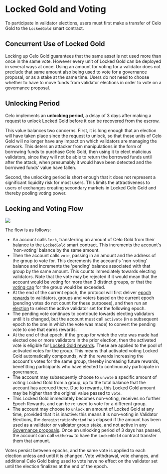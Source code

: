 # Locked Gold and Voting

To participate in validator elections, users must first make a transfer of Celo Gold to the `LockedGold` smart contract.

## Concurrent Use of Locked Gold

Locking up Celo Gold guarantees that the same asset is not used more than once in the same vote. However every unit of Locked Gold can be deployed in several ways at once. Using an amount for voting for a validator does not preclude that same amount also being used to vote for a governance proposal, or as a stake at the same time. Users do not need to choose whether to have to move funds from validator elections in order to vote on a governance proposal.

## Unlocking Period

Celo implements an **unlocking period**, a delay of 3 days after making a request to unlock Locked Gold before it can be recovered from the escrow.

This value balances two concerns. First, it is long enough that an election will have taken place since the request to unlock, so that those units of Celo Gold will no longer have any impact on which validators are managing the network. This deters an attacker from manipulations in the form of borrowing funds to purchase Celo Gold, then using it to elect malicious validators, since they will not be able to return the borrowed funds until after the attack, when presumably it would have been detected and the borrowed funds’ value have fallen.

Second, the unlocking period is short enough that it does not represent a significant liquidity risk for most users. This limits the attractiveness to users of exchanges creating secondary markets in Locked Celo Gold and thereby pooling voting power.

## Locking and Voting Flow

![](https://storage.googleapis.com/celo-website/docs/locked-gold-flow.jpg)

The flow is as follows:

* An account calls `lock`, transferring an amount of Celo Gold from their balance to the `LockedGold` smart contract. This increments the account's 'non-voting' balance by the same amount.
* Then the account calls `vote`, passing in an amount and the address of the group to vote for. This decrements the account's 'non-voting' balance and increments the 'pending' balance associated with that group by the same amount. This counts immediately towards electing validators. Note that the vote may be rejected if it would mean that the account would be voting for more than 3 distinct groups, or that the [voting cap](validator-elections.md#group-voting-caps) for the group would be exceeded.
* At the end of the current epoch, the protocol will first deliver [epoch rewards](epoch-rewards/) to validators, groups and voters based on the current epoch \(pending votes do not count for these purposes\), and then run an [election](validator-elections.md) to select the active validator set for the following epoch.
* The pending vote continues to contribute towards electing validators until it is changed, but the account must call `activate` \(in a subsequent epoch to the one in which the vote was made\) to convert the pending vote to one that earns rewards.
* At the end of that epoch, if the group for which the vote was made had elected one or more validators in the prior election, then the activated vote is eligible for [Locked Gold rewards](epoch-rewards/locked-gold-rewards.md). These are applied to the pool of activated votes for the group. This means that activated voting Locked Gold automatically compounds, with the rewards increasing the account's votes for the same group, thereby increasing future rewards, benefitting participants who have elected to continuously participate in governance.
* The account may subsequently choose to `unvote` a specific amount of voting Locked Gold from a group, up to the total balance that the account has accrued there. Due to rewards, this Locked Gold amount may be higher than the original value passed to `vote`.
* This Locked Gold immediately becomes non-voting, receives no further Epoch Rewards, and can be re-used to vote for a different group.
* The account may choose to `unlock` an amount of Locked Gold at any time, provided that it is inactive: this means it is non-voting in Validator Elections, the `deregistrationPeriod` has elapsed if the amount has been used as a validator or validator group stake, and not active in any [Governance proposals](../governance.md). Once an unlocking period of 3 days has passed, the account can call `withdraw` to have the `LockedGold` contract transfer them that amount.

Votes persist between epochs, and the same vote is applied to each election unless and until it is changed. Vote withdrawal, vote changes, and additional Celo Gold being used to vote have no effect on the validator set until the election finalizes at the end of the epoch.

